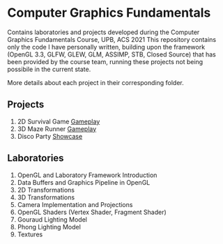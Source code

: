 # Computer Graphics Fundamentals
Contains laboratories and projects developed during the Computer Graphics Fundamentals Course, UPB, ACS 2021
This repository contains only the code I have personally written, building upon the framework (OpenGL 3.3, GLFW, GLEW, GLM, ASSIMP, STB, Closed Source) that has been provided by the course team, running these projects not being possibile in the current state.

More details about each project in their corresponding folder.

## Projects
1. 2D Survival Game
	[Gameplay](https://youtu.be/Zf4ZbEDM2c0)
2. 3D Maze Runner
	[Gameplay](https://youtu.be/z3I0fUSeTDE)
3. Disco Party
	[Showcase](https://youtu.be/btVdL68Z9MA)

## Laboratories
1. OpenGL and Laboratory Framework Introduction
2. Data Buffers and Graphics Pipeline in OpenGL
3. 2D Transformations
4. 3D Transformations
5. Camera Implementation and Projections
6. OpenGL Shaders (Vertex Shader, Fragment Shader)
7. Gouraud Lighting Model
8. Phong Lighting Model
9. Textures
